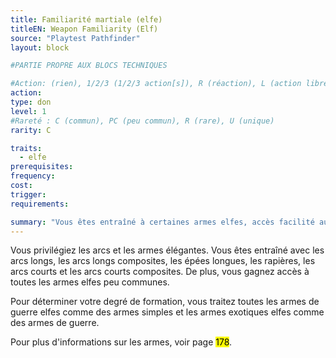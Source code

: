 ```yaml
---
title: Familiarité martiale (elfe)
titleEN: Weapon Familiarity (Elf)
source: "Playtest Pathfinder"
layout: block

#PARTIE PROPRE AUX BLOCS TECHNIQUES

#Action: (rien), 1/2/3 (1/2/3 action[s]), R (réaction), L (action libre)
action: 
type: don
level: 1
#Rareté : C (commun), PC (peu commun), R (rare), U (unique)
rarity: C

traits:
  - elfe
prerequisites: 
frequency:
cost:
trigger:
requirements:

summary: "Vous êtes entraîné à certaines armes elfes, accès facilité aux autres armes elfes."
---
```


Vous privilégiez les arcs et les armes élégantes. Vous êtes entraîné avec les arcs longs, les arcs longs composites, les épées longues, les rapières, les arcs courts et les arcs courts composites. De plus, vous gagnez accès à toutes les armes elfes peu communes. 

Pour déterminer votre degré de formation, vous traitez toutes les armes de guerre elfes comme des armes simples et les armes exotiques elfes comme des armes de guerre.

Pour plus d'informations sur les armes, voir page <mark>178</mark>.